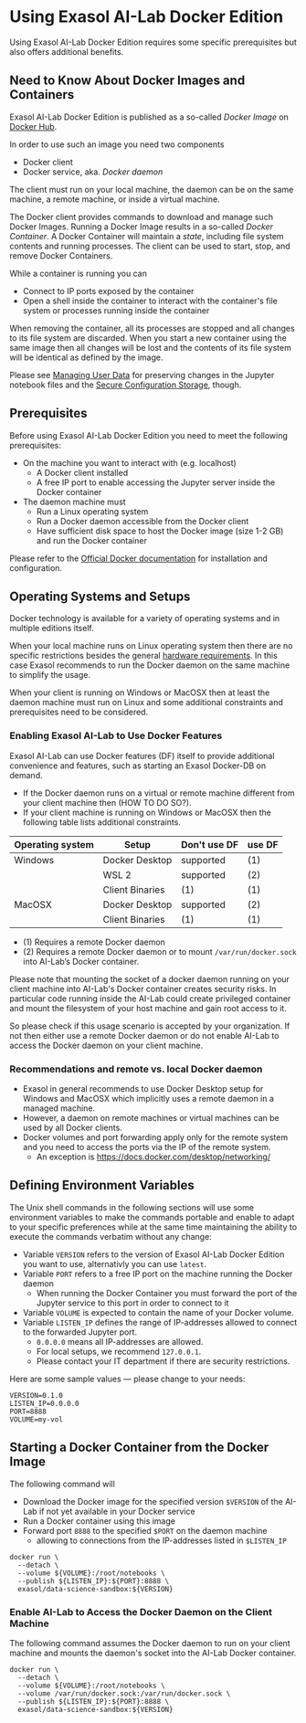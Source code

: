 # Using Exasol AI-Lab Docker Edition

Using Exasol AI-Lab Docker Edition requires some specific prerequisites but also offers additional benefits.

## Need to Know About Docker Images and Containers

Exasol AI-Lab Docker Edition is published as a so-called _Docker Image_ on [Docker Hub](https://hub.docker.com/r/exasol/data-science-sandbox).

In order to use such an image you need two components
* Docker client
* Docker service, aka. _Docker daemon_

The client must run on your local machine, the daemon can be on the same machine, a remote machine, or inside a virtual machine.

The Docker client provides commands to download and manage such Docker Images.
Running a Docker Image results in a so-called _Docker Container_.
A Docker Container will maintain a _state_, including file system contents and running processes.
The client can be used to start, stop, and remove Docker Containers.

While a container is running you can
* Connect to IP ports exposed by the container
* Open a shell inside the container to interact with the container's file system or processes running inside the container

When removing the container, all its processes are stopped and all changes to its file system are discarded. When you start a new container using the same image then all changes will be lost and the contents of its file system will be identical as defined by the image.

Please see [Managing User Data](managing_user_data.md) for preserving changes in the Jupyter notebook files and the [Secure Configuration Storage](secure_configuration_storage.md), though.

## Prerequisites

Before using Exasol AI-Lab Docker Edition you need to meet the following prerequisites:
* On the machine you want to interact with (e.g. localhost)
  * A Docker client installed
  * A free IP port to enable accessing the Jupyter server inside the Docker container
* The daemon machine must
  * Run a Linux operating system
  * Run a Docker daemon accessible from the Docker client
  * Have sufficient disk space to host the Docker image (size 1-2 GB) and run the Docker container

Please refer to the [Official Docker documentation](https://docs.docker.com) for installation and configuration.

## Operating Systems and Setups

Docker technology is available for a variety of operating systems and in multiple editions itself.

When your local machine runs on Linux operating system then there are no specific restrictions besides the general [hardware requirements](user_guide.md#hardware-requirements). In this case Exasol recommends to run the Docker daemon on the same machine to simplify the usage.

When your client is running on Windows or MacOSX then at least the daemon machine must run on Linux and some additional constraints and prerequisites need to be considered.

### Enabling Exasol AI-Lab to Use Docker Features

<!-- does this apply only to the docker edition? -->
<!-- for what does a user need these features? -->
<!-- How about the privileged mode required for Exasol Docker DB? -->

Exasol AI-Lab can use Docker features (DF) itself to provide additional convenience and features, such as starting an Exasol Docker-DB on demand.

<!-- How does the DinD relate to Linux operating system? -->

* If the Docker daemon runs on a virtual or remote machine different from your client machine then (HOW TO DO SO?).
* If your client machine is running on Windows or MacOSX then the following table lists additional constraints.

| Operating system | Setup           | Don't use DF | use DF |
|------------------|-----------------|--------------|--------|
| Windows          | Docker Desktop  | supported    | (1)    |
|                  | WSL 2           | supported    | (2)    |
|                  | Client Binaries | (1)          | (1)    |
| MacOSX           | Docker Desktop  | supported    | (2)    |
|                  | Client Binaries | (1)          | (1)    |

* (1) Requires a remote Docker daemon
* (2) Requires a remote Docker daemon or to mount `/var/run/docker.sock` into AI-Lab’s Docker container.

Please note that mounting the socket of a docker daemon running on your client machine into AI-Lab's Docker container creates security risks. In particular code running inside the AI-Lab could create privileged container and mount the filesystem of your host machine and gain root access to it.

So please check if this usage scenario is accepted by your organization. If not then either use a remote Docker daemon or do not enable AI-Lab to access the Docker daemon on your client machine.

### Recommendations and remote vs. local Docker daemon

* Exasol in general recommends to use Docker Desktop setup for Windows and MacOSX which implicitly uses a remote daemon in a managed machine.
* However, a daemon on remote machines or virtual machines can be used by all Docker clients.
* Docker volumes and port forwarding apply only for the remote system and you need to access the ports via the IP of the remote system.
  * An exception is https://docs.docker.com/desktop/networking/

## Defining Environment Variables

The Unix shell commands in the following sections will use some environment variables to make the commands portable and enable to adapt to your specific preferences while at the same time maintaining the ability to execute the commands verbatim without any change:
* Variable `VERSION` refers to the version of Exasol AI-Lab Docker Edition you want to use, alternativly you can use `latest`.
* Variable `PORT` refers to a free IP port on the machine running the Docker daemon
  * When running the Docker Container you must forward the port of the Jupyter service to this port in order to connect to it
* Variable `VOLUME` is expected to contain the name of your Docker volume.
* Variable `LISTEN_IP` defines the range of IP-addresses allowed to connect to the forwarded Jupyter port.
  * `0.0.0.0` means all IP-addresses are allowed.
  * For local setups, we recommend `127.0.0.1`.
  * Please contact your IT department if there are security restrictions.

Here are some sample values &mdash; please change to your needs:

```shell
VERSION=0.1.0
LISTEN_IP=0.0.0.0
PORT=8888
VOLUME=my-vol
```

## Starting a Docker Container from the Docker Image

The following command will
* Download the Docker image for the specified version `$VERSION` of the AI-Lab if not yet available in your Docker service
* Run a Docker container using this image
* Forward port `8888` to the specified `$PORT` on the daemon machine
  * allowing to connections from the IP-addresses listed in `$LISTEN_IP`

```shell
docker run \
  --detach \
  --volume ${VOLUME}:/root/notebooks \
  --publish ${LISTEN_IP}:${PORT}:8888 \
  exasol/data-science-sandbox:${VERSION}
```

### Enable AI-Lab to Access the Docker Daemon on the Client Machine

The following command assumes the Docker daemon to run on your client machine and mounts the daemon's socket into the AI-Lab Docker container.

```shell
docker run \
  --detach \
  --volume ${VOLUME}:/root/notebooks \
  --volume /var/run/docker.sock:/var/run/docker.sock \
  --publish ${LISTEN_IP}:${PORT}:8888 \
  exasol/data-science-sandbox:${VERSION}
```

